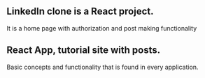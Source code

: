 ## LinkedIn clone is a React project. 
It is a home page with authorization and post making functionality

## React App, tutorial site with posts. 
Basic concepts and functionality that is found in every application.


   